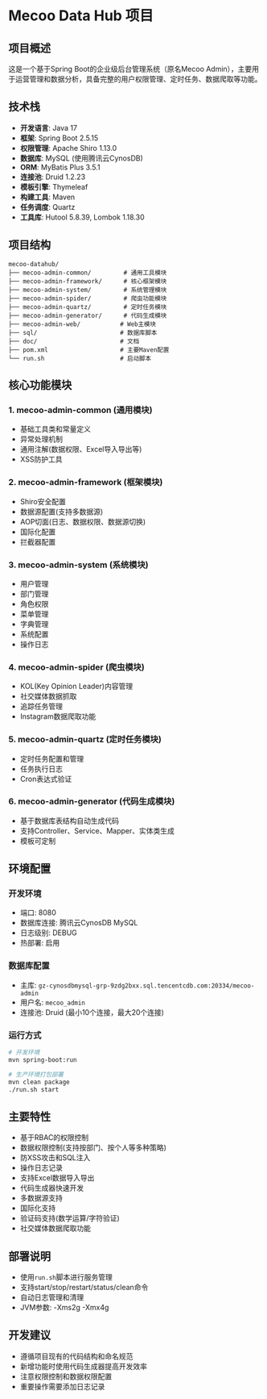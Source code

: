 # Mecoo Data Hub 项目

## 项目概述
这是一个基于Spring Boot的企业级后台管理系统（原名Mecoo Admin），主要用于运营管理和数据分析，具备完整的用户权限管理、定时任务、数据爬取等功能。

## 技术栈
- **开发语言**: Java 17
- **框架**: Spring Boot 2.5.15
- **权限管理**: Apache Shiro 1.13.0
- **数据库**: MySQL (使用腾讯云CynosDB)
- **ORM**: MyBatis Plus 3.5.1
- **连接池**: Druid 1.2.23
- **模板引擎**: Thymeleaf
- **构建工具**: Maven
- **任务调度**: Quartz
- **工具库**: Hutool 5.8.39, Lombok 1.18.30

## 项目结构
```
mecoo-datahub/
├── mecoo-admin-common/         # 通用工具模块
├── mecoo-admin-framework/      # 核心框架模块
├── mecoo-admin-system/         # 系统管理模块
├── mecoo-admin-spider/         # 爬虫功能模块
├── mecoo-admin-quartz/         # 定时任务模块
├── mecoo-admin-generator/      # 代码生成模块
├── mecoo-admin-web/           # Web主模块
├── sql/                       # 数据库脚本
├── doc/                       # 文档
├── pom.xml                    # 主要Maven配置
└── run.sh                     # 启动脚本
```

## 核心功能模块

### 1. mecoo-admin-common (通用模块)
- 基础工具类和常量定义
- 异常处理机制
- 通用注解(数据权限、Excel导入导出等)
- XSS防护工具

### 2. mecoo-admin-framework (框架模块)  
- Shiro安全配置
- 数据源配置(支持多数据源)
- AOP切面(日志、数据权限、数据源切换)
- 国际化配置
- 拦截器配置

### 3. mecoo-admin-system (系统模块)
- 用户管理
- 部门管理
- 角色权限
- 菜单管理
- 字典管理
- 系统配置
- 操作日志

### 4. mecoo-admin-spider (爬虫模块)
- KOL(Key Opinion Leader)内容管理
- 社交媒体数据抓取
- 追踪任务管理
- Instagram数据爬取功能

### 5. mecoo-admin-quartz (定时任务模块)
- 定时任务配置和管理
- 任务执行日志
- Cron表达式验证

### 6. mecoo-admin-generator (代码生成模块)
- 基于数据库表结构自动生成代码
- 支持Controller、Service、Mapper、实体类生成
- 模板可定制

## 环境配置

### 开发环境
- 端口: 8080
- 数据库连接: 腾讯云CynosDB MySQL
- 日志级别: DEBUG
- 热部署: 启用

### 数据库配置
- 主库: `gz-cynosdbmysql-grp-9zdg2bxx.sql.tencentcdb.com:20334/mecoo-admin`
- 用户名: `mecoo_admin`
- 连接池: Druid (最小10个连接，最大20个连接)

### 运行方式
```bash
# 开发环境
mvn spring-boot:run

# 生产环境打包部署
mvn clean package
./run.sh start
```

## 主要特性
- 基于RBAC的权限控制
- 数据权限控制(支持按部门、按个人等多种策略)
- 防XSS攻击和SQL注入
- 操作日志记录
- 支持Excel数据导入导出
- 代码生成器快速开发
- 多数据源支持
- 国际化支持
- 验证码支持(数学运算/字符验证)
- 社交媒体数据爬取功能

## 部署说明
- 使用`run.sh`脚本进行服务管理
- 支持start/stop/restart/status/clean命令
- 自动日志管理和清理
- JVM参数: -Xms2g -Xmx4g

## 开发建议
- 遵循项目现有的代码结构和命名规范
- 新增功能时使用代码生成器提高开发效率
- 注意权限控制和数据权限配置
- 重要操作需要添加日志记录